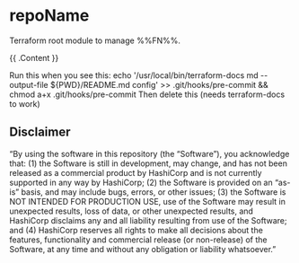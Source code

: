# repoName
Terraform root module to manage %%FN%%.

<!-- BEGIN_TF_DOCS -->
{{ .Content }}
<!-- END_TF_DOCS -->

Run this when you see this: echo '/usr/local/bin/terraform-docs md --output-file ${PWD}/README.md config' >> .git/hooks/pre-commit && chmod a+x .git/hooks/pre-commit
Then delete this
(needs terraform-docs to work)

## Disclaimer
“By using the software in this repository (the “Software”), you acknowledge that: (1) the Software is still in development, may change, and has not been released as a commercial product by HashiCorp and is not currently supported in any way by HashiCorp; (2) the Software is provided on an “as-is” basis, and may include bugs, errors, or other issues; (3) the Software is NOT INTENDED FOR PRODUCTION USE, use of the Software may result in unexpected results, loss of data, or other unexpected results, and HashiCorp disclaims any and all liability resulting from use of the Software; and (4) HashiCorp reserves all rights to make all decisions about the features, functionality and commercial release (or non-release) of the Software, at any time and without any obligation or liability whatsoever.”
